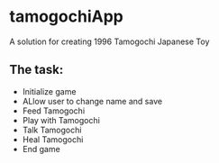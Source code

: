 # tamogochiApp

<p>A solution for creating 1996 Tamogochi Japanese Toy</p>

<h2>The task: </h2>
<ul>
  <li>Initialize game</li>
  <li>ALlow user to change name and save</li>
  <li>Feed Tamogochi</li>
  <li>Play with Tamogochi</li>
  <li>Talk Tamogochi</li>
  <li>Heal Tamogochi</li>
  <li>End game</li>
</ul>
